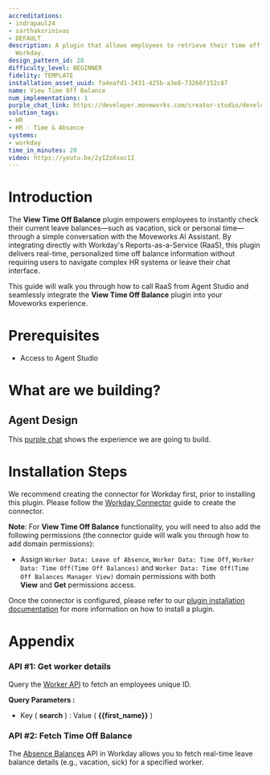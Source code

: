 ```yaml
---
accreditations:
- indrapaul24
- sarthaksrinivas
- DEFAULT
description: A plugin that allows employees to retrieve their time off balance from
  Workday.
design_pattern_id: 28
difficulty_level: BEGINNER
fidelity: TEMPLATE
installation_asset_uuid: fa4eafd1-2431-425b-a3e8-73266f152c87
name: View Time Off Balance
num_implementations: 1
purple_chat_link: https://developer.moveworks.com/creator-studio/developer-tools/purple-chat?conversation=%7B%22startTimestamp%22%3A%2211%3A43+AM%22%2C%22messages%22%3A%5B%7B%22parts%22%3A%5B%7B%22richText%22%3A%22%3Cp%3EI+need+to+take+time+off%2C+how+much+balance+do+I+have%3F%3C%2Fp%3E%22%7D%5D%2C%22role%22%3A%22user%22%7D%2C%7B%22parts%22%3A%5B%7B%22reasoningSteps%22%3A%5B%7B%22richText%22%3A%22%3Cp%3E%E2%9C%A8+%3Cb%3ETriggers%3C%2Fb%3E%3Cbr%3E1.+Natural+Language%3Cbr%3E%3Cbr%3E%F0%9F%8F%83%E2%80%8D%E2%99%82%EF%B8%8F+%3Cb%3EActions%3C%2Fb%3E%3Cbr%3E1.+Query+time+off+details+for+employee%3Cbr%3E%3Cbr%3E%3C%2Fp%3E%22%2C%22status%22%3A%22success%22%7D%5D%7D%2C%7B%22richText%22%3A%22%3Cp%3E%E2%9C%85+Calling+plugin+%3Cb%3ELookup+Time+Off%3C%2Fb%3E%3Cbr%3E%E2%9C%85+Executing+action+%3Cb%3EGet+Time+Off+Type+and+Quantity%3C%2Fb%3E%3Cbr%3E%F0%9F%94%81+Summarizing+response%3C%2Fp%3E%22%7D%5D%2C%22role%22%3A%22assistant%22%7D%2C%7B%22parts%22%3A%5B%7B%22richText%22%3A%22%3Cp%3EYou+currently+have+the+following+time+off+balances%3C%2Fp%3E%22%7D%5D%2C%22role%22%3A%22assistant%22%7D%2C%7B%22parts%22%3A%5B%7B%22richText%22%3A%22%3Cp%3E1%3A+Employee+Time+Off+%28USA%29%3A+196+Hours%3Cbr%3E%5Cn2%3A+Sick+Time+Off+%28USA%29%3A+12+Days%3Cbr%3E%5Cn3%3A+Wellness+Day+%28USA%29%3A+0+Hours%3C%2Fp%3E%22%7D%2C%7B%22citations%22%3A%5B%7B%22citationTitle%22%3A%22View+Time+Off+Balance+in+Workday%22%2C%22connectorName%22%3A%22workday%22%7D%5D%7D%5D%2C%22role%22%3A%22assistant%22%7D%2C%7B%22parts%22%3A%5B%7B%22richText%22%3A%22%3Cp%3EThanks+for+the+information%21%3C%2Fp%3E%22%7D%5D%2C%22role%22%3A%22user%22%7D%5D%7D
solution_tags:
- HR
- HR - Time & Absence
systems:
- workday
time_in_minutes: 20
video: https://youtu.be/2yIZoXsuc1I
---
```


# Introduction

The **View Time Off Balance** plugin empowers employees to instantly check their current leave balances—such as vacation, sick or personal time—through a simple conversation with the Moveworks AI Assistant. By integrating directly with Workday's Reports-as-a-Service (RaaS), this plugin delivers real-time, personalized time off balance information without requiring users to navigate complex HR systems or leave their chat interface.

This guide will walk you through how to call RaaS from Agent Studio and seamlessly integrate the **View Time Off Balance** plugin into your Moveworks experience.

# Prerequisites

- Access to Agent Studio

# What are we building?

## Agent Design

This [purple chat](https://developer.moveworks.com/creator-studio/developer-tools/purple-chat/?conversation=%7B%22startTimestamp%22%3A%2211%3A43+AM%22%2C%22messages%22%3A%5B%7B%22role%22%3A%22user%22%2C%22parts%22%3A%5B%7B%22richText%22%3A%22%3Cp%3EI+need+to+take+time+off%2C+how+much+balance+do+I+have%3F%3C%2Fp%3E%22%7D%5D%7D%2C%7B%22role%22%3A%22assistant%22%2C%22parts%22%3A%5B%7B%22reasoningSteps%22%3A%5B%7B%22status%22%3A%22success%22%2C%22richText%22%3A%22%3Cp%3E%E2%9C%A8+%3Cb%3ETriggers%3C%2Fb%3E%3Cbr%3E1.+Natural+Language%3Cbr%3E%3Cbr%3E%F0%9F%8F%83%E2%80%8D%E2%99%82%EF%B8%8F+%3Cb%3EActions%3C%2Fb%3E%3Cbr%3E1.+Query+time+off+details+for+employee%3Cbr%3E%3Cbr%3E%22%7D%5D%7D%2C%7B%22richText%22%3A%22%3Cp%3E%E2%9C%85+Calling+plugin+%3Cb%3ELookup+Time+Off%3C%2Fb%3E%3Cbr%3E%E2%9C%85+Executing+action+%3Cb%3EGet+Time+Off+Type+and+Quantity%3C%2Fb%3E%3Cbr%3E%F0%9F%94%81+Summarizing+response%3C%2Fp%3E%22%7D%5D%7D%2C%7B%22role%22%3A%22assistant%22%2C%22parts%22%3A%5B%7B%22richText%22%3A%22%3Cp%3EYou+currently+have+the+following+time+off+balances%3C%2Fp%3E%22%7D%2C%7B%22richText%22%3A%22%3Cb%3E%3Cp%3E1%3A+Employee+Time+Off+%28USA%29%3A+196+Hours%3C%2Fp%3E%3C%2Fb%3E%22%7D%2C%7B%22richText%22%3A%22%3Cb%3E%3Cp%3E2%3A+Sick+Time+Off+%28USA%29%3A+12+Days%3C%2Fp%3E%3C%2Fb%3E%22%7D%2C%7B%22richText%22%3A%22%3Cb%3E%3Cp%3E3%3A+Wellness+Day+%28USA%29%3A+0+Hours%3C%2Fp%3E%3C%2Fb%3E%22%7D%5D%7D%2C%7B%22role%22%3A%22user%22%2C%22parts%22%3A%5B%7B%22richText%22%3A%22%3Cp%3EThanks+for+the+information%21%3C%2Fp%3E%22%7D%5D%7D%5D%7D) shows the experience we are going to build.

# Installation Steps

We recommend creating the connector for Workday first, prior to installing this plugin. Please follow the [Workday Connector](https://developer.moveworks.com/creator-studio/resources/connector/?id=workday) guide to create the connector. 

**Note**: For **View Time Off Balance** functionality, you will need to also add the following permissions (the connector guide will walk you through how to add domain permissions): 

- Assign `Worker Data: Leave of Absence`, `Worker Data: Time Off`, `Worker Data: Time Off(Time Off Balances)` and `Worker Data: Time Off(Time Off Balances Manager View)` domain permissions with both **View** and **Get** permissions access.

Once the connector is configured, please refer to our [plugin installation documentation](https://help.moveworks.com/docs/ai-agent-marketplace) for more information on how to install a plugin. 

# Appendix

### API #1: Get worker details

Query the [Worker API](https://community.workday.com/sites/default/files/file-hosting/restapi/index.html#common/v1/get-/workers) to fetch an employees unique ID.

**Query Parameters :**

- Key ( **search** ) : Value ( **{{first_name}}** )

### API #2: Fetch Time Off Balance

The [Absence Balances](https://community.workday.com/sites/default/files/file-hosting/restapi/index.html#absenceManagement/v2/get-/balances) API in Workday allows you to fetch real-time leave balance details (e.g., vacation, sick) for a specified worker.